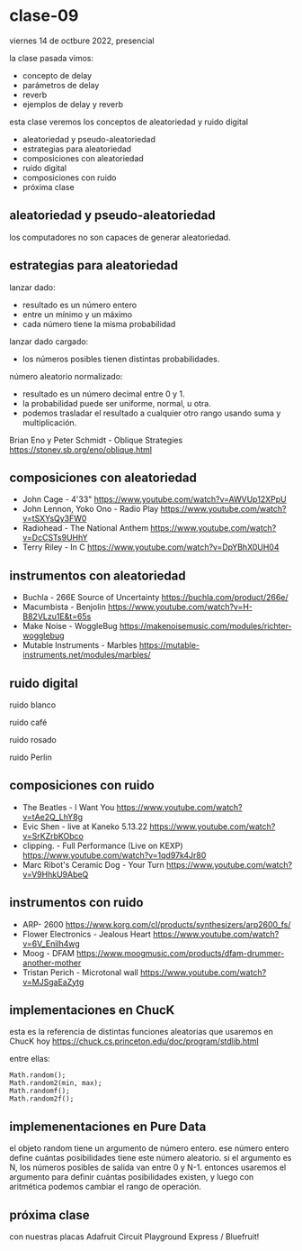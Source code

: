 # clase-09

viernes 14 de octbure 2022, presencial

la clase pasada vimos:

- concepto de delay
- parámetros de delay
- reverb
- ejemplos de delay y reverb

esta clase veremos los conceptos de aleatoriedad y ruido digital

- aleatoriedad y pseudo-aleatoriedad
- estrategias para aleatoriedad
- composiciones con aleatoriedad
- ruido digital
- composiciones con ruido
- próxima clase

## aleatoriedad y pseudo-aleatoriedad

los computadores no son capaces de generar aleatoriedad.

## estrategias para aleatoriedad

lanzar dado:

- resultado es un número entero
- entre un mínimo y un máximo
- cada número tiene la misma probabilidad

lanzar dado cargado:

- los números posibles tienen distintas probabilidades.

número aleatorio normalizado:

- resultado es un número decimal entre 0 y 1.
- la probabilidad puede ser uniforme, normal, u otra.
- podemos trasladar el resultado a cualquier otro rango usando suma y multiplicación.

Brian Eno y Peter Schmidt - Oblique Strategies https://stoney.sb.org/eno/oblique.html

## composiciones con aleatoriedad

- John Cage - 4'33" https://www.youtube.com/watch?v=AWVUp12XPpU
- John Lennon, Yoko Ono - Radio Play https://www.youtube.com/watch?v=tSXYsQy3FW0
- Radiohead - The National Anthem https://www.youtube.com/watch?v=DcCSTs9UHhY
- Terry Riley - In C https://www.youtube.com/watch?v=DpYBhX0UH04

## instrumentos con aleatoriedad

- Buchla - 266E Source of Uncertainty https://buchla.com/product/266e/
- Macumbista - Benjolin https://www.youtube.com/watch?v=H-B82VLzu1E&t=65s
- Make Noise - WoggleBug https://makenoisemusic.com/modules/richter-wogglebug
- Mutable Instruments - Marbles https://mutable-instruments.net/modules/marbles/

## ruido digital

ruido blanco

ruido café

ruido rosado

ruido Perlin

## composiciones con ruido

- The Beatles - I Want You https://www.youtube.com/watch?v=tAe2Q_LhY8g
- Evic Shen - live at Kaneko 5.13.22 https://www.youtube.com/watch?v=SrKZrbKObco
- clipping. - Full Performance (Live on KEXP) https://www.youtube.com/watch?v=1qd97k4Jr80
- Marc Ribot's Ceramic Dog - Your Turn https://www.youtube.com/watch?v=V9HhkU9AbeQ

## instrumentos con ruido

- ARP- 2600 https://www.korg.com/cl/products/synthesizers/arp2600_fs/
- Flower Electronics - Jealous Heart https://www.youtube.com/watch?v=6V_Enilh4wg
- Moog - DFAM https://www.moogmusic.com/products/dfam-drummer-another-mother
- Tristan Perich - Microtonal wall https://www.youtube.com/watch?v=MJSgaEaZytg

## implementaciones en ChucK

esta es la referencia de distintas funciones aleatorias que usaremos en ChucK hoy https://chuck.cs.princeton.edu/doc/program/stdlib.html

entre ellas:

```chuck
Math.random();
Math.random2(min, max);
Math.randomf();
Math.random2f();
```

## implemenentaciones en Pure Data

el objeto random tiene un argumento de número entero. ese número entero define cuántas posibilidades tiene este número aleatorio. si el argumento es N, los números posibles de salida van entre 0 y N-1. entonces usaremos el argumento para definir cuántas posibilidades existen, y luego con aritmética podemos cambiar el rango de operación.

## próxima clase

con nuestras placas Adafruit Circuit Playground Express / Bluefruit!
